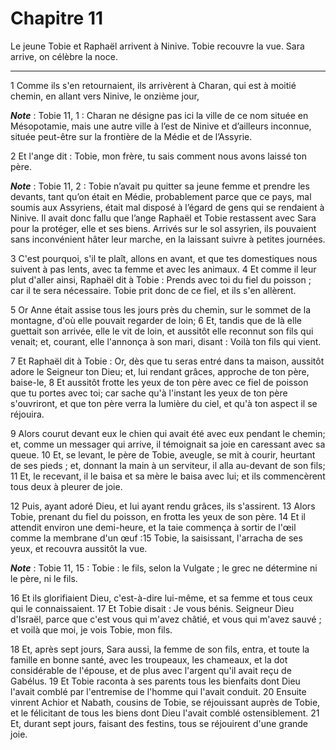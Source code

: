 # Chapitre 11

Le jeune Tobie et Raphaël arrivent à Ninive.
Tobie recouvre la vue.
Sara arrive, on célèbre la noce.

***

1 Comme ils s'en retournaient, ils arrivèrent à Charan, qui est à moitié chemin, en allant vers Ninive, le onzième jour,

***Note*** :  Tobie 11, 1 : Charan ne désigne pas ici la ville de ce nom située en Mésopotamie, mais une autre ville à l’est de Ninive et d’ailleurs inconnue, située peut-être sur la frontière de la Médie et de l’Assyrie.

2 Et l'ange dit : Tobie, mon frère, tu sais comment nous avons laissé ton père.

***Note*** :  Tobie 11, 2 : Tobie n’avait pu quitter sa jeune femme et prendre les devants, tant qu’on était en Médie, probablement parce que ce pays, mal soumis aux Assyriens, était mal disposé à l’égard de gens qui se rendaient à Ninive. Il avait donc fallu que l’ange Raphaël et Tobie restassent avec Sara pour la protéger, elle et ses biens. Arrivés sur le sol assyrien, ils pouvaient sans inconvénient hâter leur marche, en la laissant suivre à petites journées.

3 C'est pourquoi, s'il te plaît, allons en avant, et que tes domestiques nous suivent à pas lents, avec ta femme et avec les animaux. 4 Et comme il leur plut d'aller ainsi, Raphaël dit à Tobie : Prends avec toi du fiel du poisson ; car il te sera nécessaire. Tobie prit donc de ce fiel, et ils s'en allèrent.


5 Or Anne était assise tous les jours près du chemin, sur le sommet de la montagne, d'où elle pouvait regarder de loin; 6 Et, tandis que de là elle guettait son arrivée, elle le vit de loin, et aussitôt elle reconnut son fils qui venait; et, courant, elle l'annonça à son mari, disant : Voilà ton fils qui vient.


7 Et Raphaël dit à Tobie : Or, dès que tu seras entré dans ta maison, aussitôt adore le Seigneur ton Dieu; et, lui rendant grâces, approche de ton père, baise-le, 8 Et aussitôt frotte les yeux de ton père avec ce fiel de poisson que tu portes avec toi; car sache qu'à l'instant les yeux de ton père s'ouvriront, et que ton père verra la lumière du ciel, et qu'à ton aspect il se réjouira.


9 Alors courut devant eux le chien qui avait été avec eux pendant le chemin; et, comme un messager qui arrive, il témoignait sa joie en caressant avec sa queue. 10 Et, se levant, le père de Tobie, aveugle, se mit à courir, heurtant de ses pieds ; et, donnant la main à un serviteur, il alla au-devant de son fils; 11 Et, le recevant, il le baisa et sa mère le baisa avec lui; et ils commencèrent tous deux à pleurer de joie.


12 Puis, ayant adoré Dieu, et lui ayant rendu grâces, ils s'assirent. 13 Alors Tobie, prenant du fiel du poisson, en frotta les yeux de son père. 14 Et il attendit environ une demi-heure, et la taie commença à sortir de l'œil comme la membrane d'un œuf :15 Tobie, la saisissant, l'arracha de ses yeux, et recouvra aussitôt la vue.

***Note*** :  Tobie 11, 15 : Tobie : le fils, selon la Vulgate ; le grec ne détermine ni le père, ni le fils.

16 Et ils glorifiaient Dieu, c'est-à-dire lui-même, et sa femme et tous ceux qui le connaissaient. 17 Et Tobie disait : Je vous bénis. Seigneur Dieu d'Israël, parce que c'est vous qui m'avez châtié, et vous qui m'avez sauvé ; et voilà que moi, je vois Tobie, mon fils.


18 Et, après sept jours, Sara aussi, la femme de son fils, entra, et toute la famille en bonne santé, avec les troupeaux, les chameaux, et la dot considérable de l'épouse, et de plus avec l'argent qu'il avait reçu de Gabélus. 19 Et Tobie raconta à ses parents tous les bienfaits dont Dieu l'avait comblé par l'entremise de l'homme qui l'avait conduit. 20 Ensuite vinrent Achior et Nabath, cousins de Tobie, se réjouissant auprès de Tobie, et le félicitant de tous les biens dont Dieu l'avait comblé ostensiblement. 21 Et, durant sept jours, faisant des festins, tous se réjouirent d'une grande joie.

